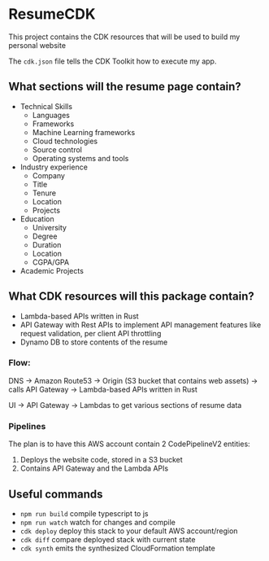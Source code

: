 # ResumeCDK

This project contains the CDK resources that will be used to build my personal website

The `cdk.json` file tells the CDK Toolkit how to execute my app.

## What sections will the resume page contain?
- Technical Skills
  - Languages
  - Frameworks
  - Machine Learning frameworks
  - Cloud technologies
  - Source control
  - Operating systems and tools
- Industry experience
  - Company
  - Title
  - Tenure
  - Location
  - Projects
- Education
  - University
  - Degree
  - Duration
  - Location
  - CGPA/GPA
- Academic Projects

## What CDK resources will this package contain?
- Lambda-based APIs written in Rust
- API Gateway with Rest APIs to implement API management features like request validation, per client API throttling
- Dynamo DB to store contents of the resume


### Flow:
DNS -> Amazon Route53 -> Origin (S3 bucket that contains web assets) -> calls API Gateway -> Lambda-based APIs written in Rust

UI -> API Gateway -> Lambdas to get various sections of resume data

### Pipelines
The plan is to have this AWS account contain 2 CodePipelineV2 entities:
1. Deploys the website code, stored in a S3 bucket
2. Contains API Gateway and the Lambda APIs

## Useful commands

* `npm run build`   compile typescript to js
* `npm run watch`   watch for changes and compile
* `cdk deploy`  deploy this stack to your default AWS account/region
* `cdk diff`    compare deployed stack with current state
* `cdk synth`   emits the synthesized CloudFormation template
